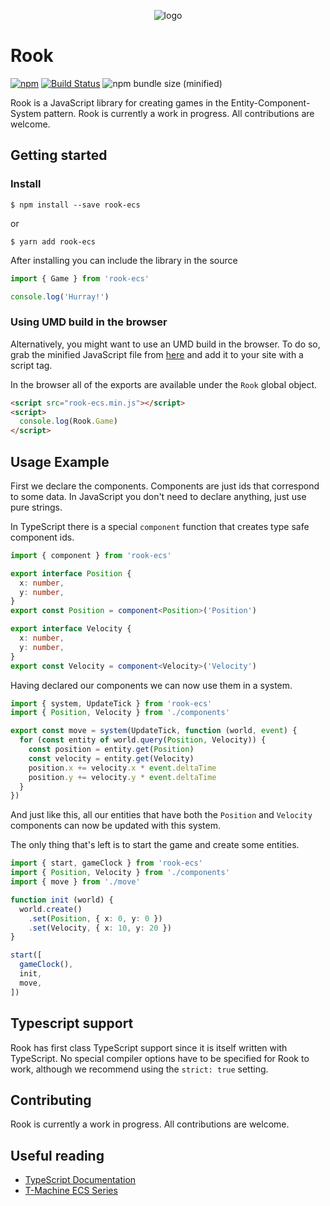 <p align="center">
<img alt="logo" src="https://raw.githubusercontent.com/sz-piotr/rook-ecs/master/logo.png">
</p>

# Rook

[![npm](https://img.shields.io/npm/v/rook-ecs.svg)](https://www.npmjs.com/package/rook-ecs)
[![Build Status](https://travis-ci.org/sz-piotr/rook-ecs.svg?branch=master)](https://travis-ci.org/sz-piotr/rook-ecs)
![npm bundle size (minified)](https://img.shields.io/bundlephobia/min/rook-ecs.svg)

Rook is a JavaScript library for creating games in the Entity-Component-System pattern.
Rook is currently a work in progress. All contributions are welcome.

## Getting started

### Install

```
$ npm install --save rook-ecs
```

or

```
$ yarn add rook-ecs
```

After installing you can include the library in the source

```typescript
import { Game } from 'rook-ecs'

console.log('Hurray!')
```

### Using UMD build in the browser

Alternatively, you might want to use an UMD build in the browser.
To do so, grab the minified JavaScript file from
[here](https://unpkg.com/rook-ecs/lib/rook-ecs.min.js)
and add it to your site with a script tag.

In the browser all of the exports are available under the `Rook` global object.

```html
<script src="rook-ecs.min.js"></script>
<script>
  console.log(Rook.Game)
</script>
```

## Usage Example

First we declare the components. Components are just ids that correspond to some
data. In JavaScript you don't need to declare anything, just use pure strings.

In TypeScript there is a special `component` function that creates type safe
component ids.

```typescript
import { component } from 'rook-ecs'

export interface Position {
  x: number,
  y: number,
}
export const Position = component<Position>('Position')

export interface Velocity {
  x: number,
  y: number,
}
export const Velocity = component<Velocity>('Velocity')
```

Having declared our components we can now use them in a system.

```typescript
import { system, UpdateTick } from 'rook-ecs'
import { Position, Velocity } from './components'

export const move = system(UpdateTick, function (world, event) {
  for (const entity of world.query(Position, Velocity)) {
    const position = entity.get(Position)
    const velocity = entity.get(Velocity)
    position.x += velocity.x * event.deltaTime
    position.y += velocity.y * event.deltaTime
  }
})
```

And just like this, all our entities that have both the `Position` and `Velocity`
components can now be updated with this system.

The only thing that's left is to start the game and create some entities.

```typescript
import { start, gameClock } from 'rook-ecs'
import { Position, Velocity } from './components'
import { move } from './move'

function init (world) {
  world.create()
    .set(Position, { x: 0, y: 0 })
    .set(Velocity, { x: 10, y: 20 })
}

start([
  gameClock(),
  init,
  move,
])
```

## Typescript support

Rook has first class TypeScript support since it is itself written with TypeScript.
No special compiler options have to be specified for Rook to work, although we
recommend using the `strict: true` setting.

## Contributing

Rook is currently a work in progress. All contributions are welcome.

## Useful reading

* [TypeScript Documentation](https://www.typescriptlang.org/docs/home.html)
* [T-Machine ECS Series](http://t-machine.org/index.php/2007/09/03/entity-systems-are-the-future-of-mmog-development-part-1/)
